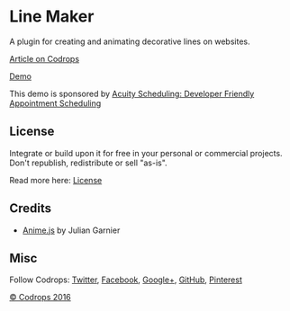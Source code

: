 # Line Maker

A plugin for creating and animating decorative lines on websites. 

[Article on Codrops](http://tympanus.net/codrops/?p=28304)

[Demo](http://tympanus.net/Development/LineMaker/)

This demo is sponsored by [Acuity Scheduling: Developer Friendly Appointment Scheduling](https://goo.gl/6xMtMv)

## License

Integrate or build upon it for free in your personal or commercial projects. Don't republish, redistribute or sell "as-is". 

Read more here: [License](http://tympanus.net/codrops/licensing/)

## Credits

- [Anime.js](http://anime-js.com/) by Julian Garnier

## Misc

Follow Codrops: [Twitter](http://www.twitter.com/codrops), [Facebook](http://www.facebook.com/pages/Codrops/159107397912), [Google+](https://plus.google.com/101095823814290637419), [GitHub](https://github.com/codrops), [Pinterest](http://www.pinterest.com/codrops/)

[© Codrops 2016](http://www.codrops.com)





